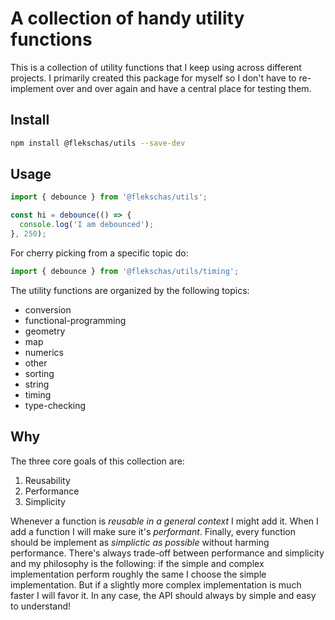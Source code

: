 # A collection of handy utility functions

This is a collection of utility functions that I keep using across different
projects. I primarily created this package for myself so I don't have to
re-implement over and over again and have a central place for testing them.

## Install

```bash
npm install @flekschas/utils --save-dev
```

## Usage

```javascript
import { debounce } from '@flekschas/utils';

const hi = debounce(() => {
  console.log('I am debounced');
}, 250);
```

For cherry picking from a specific topic do:

```javascript
import { debounce } from '@flekschas/utils/timing';
```

The utility functions are organized by the following topics:

- conversion
- functional-programming
- geometry
- map
- numerics
- other
- sorting
- string
- timing
- type-checking

## Why

The three core goals of this collection are:

1. Reusability
2. Performance
3. Simplicity

Whenever a function is _reusable in a general context_ I might add it. When I
add a function I will make sure it's _performant_. Finally, every function
should be implement as _simplictic as possible_ without harming performance.
There's always trade-off between performance and simplicity and my philosophy
is the following: if the simple and complex implementation perform roughly the
same I choose the simple implementation. But if a slightly more complex
implementation is much faster I will favor it. In any case, the API should
always by simple and easy to understand!

